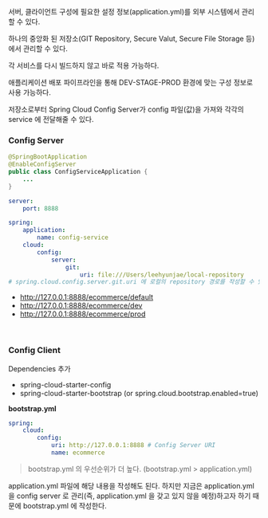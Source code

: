 서버, 클라이언트 구성에 필요한 설정 정보(application.yml)를 외부 시스템에서 관리할 수 있다. 

하나의 중앙화 된 저장소(GIT Repository, Secure Valut, Secure File Storage 등)에서 관리할 수 있다.

각 서비스를 다시 빌드하지 않고 바로 적용 가능하다.

애플리케이션 배포 파이프라인을 통해 DEV-STAGE-PROD 환경에 맞는 구성 정보로 사용 가능하다.

저장소로부터 Spring Cloud Config Server가 config 파일(값)을 가져와 각각의 service 에 전달해줄 수 있다.

### Config Server

```java
@SpringBootApplication
@EnableConfigServer
public class ConfigServiceApplication {
    ...
}
```

```yaml
server:
    port: 8888

spring:
    application:
        name: config-service
    cloud:
        config:
            server:
                git:
                    uri: file:///Users/leehyunjae/local-repository
# spring.cloud.config.server.git.uri 에 로컬의 repository 경로를 작성할 수 있다.
```

- http://127.0.0.1:8888/ecommerce/default
- http://127.0.0.1:8888/ecommerce/dev
- http://127.0.0.1:8888/ecommerce/prod

<br>

### Config Client

Dependencies 추가

- spring-cloud-starter-config
- spring-cloud-starter-bootstrap (or spring.cloud.bootstrap.enabled=true)

**bootstrap.yml**
 
```yaml
spring:
    cloud:
        config:
            uri: http://127.0.0.1:8888 # Config Server URI
            name: ecommerce
```

> bootstrap.yml 의 우선순위가 더 높다. (bootstrap.yml > application.yml)

application.yml 파일에 해당 내용을 작성해도 된다. 하지만 지금은 application.yml 을 config server 로 관리(즉, application.yml 을 갖고 있지 않을 예정)하고자 하기 때문에 bootstrap.yml 에 작성한다.